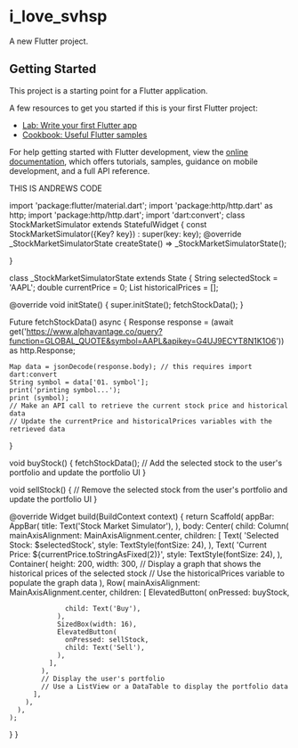 # i_love_svhsp

A new Flutter project.

## Getting Started

This project is a starting point for a Flutter application.

A few resources to get you started if this is your first Flutter project:

- [Lab: Write your first Flutter app](https://docs.flutter.dev/get-started/codelab)
- [Cookbook: Useful Flutter samples](https://docs.flutter.dev/cookbook)

For help getting started with Flutter development, view the
[online documentation](https://docs.flutter.dev/), which offers tutorials,
samples, guidance on mobile development, and a full API reference.




THIS IS ANDREWS CODE





import 'package:flutter/material.dart';
import 'package:http/http.dart' as http;
import 'package:http/http.dart';
import 'dart:convert';
class StockMarketSimulator extends StatefulWidget {
  const StockMarketSimulator({Key? key}) : super(key: key);
  @override
  _StockMarketSimulatorState createState() => _StockMarketSimulatorState();

}

class _StockMarketSimulatorState extends State<StockMarketSimulator> {
  String selectedStock = 'AAPL';
  double currentPrice = 0;
  List<double> historicalPrices = [];

  @override
  void initState() {
    super.initState();
    fetchStockData();
  }

  Future<void> fetchStockData() async {
    Response response = (await get('https://www.alphavantage.co/query?function=GLOBAL_QUOTE&symbol=AAPL&apikey=G4UJ9ECYT8N1K1O6')) as http.Response;

    Map data = jsonDecode(response.body); // this requires import dart:convert
    String symbol = data['01. symbol'];
    print('printing symbol...');
    print (symbol);
    // Make an API call to retrieve the current stock price and historical data
    // Update the currentPrice and historicalPrices variables with the retrieved data
  }

  void buyStock() {
    fetchStockData();
    // Add the selected stock to the user's portfolio and update the portfolio UI
  }

  void sellStock() {
    // Remove the selected stock from the user's portfolio and update the portfolio UI
  }

  @override
  Widget build(BuildContext context) {
    return Scaffold(
      appBar: AppBar(
        title: Text('Stock Market Simulator'),
      ),
      body: Center(
        child: Column(
          mainAxisAlignment: MainAxisAlignment.center,
          children: <Widget>[
            Text(
              'Selected Stock: $selectedStock',
              style: TextStyle(fontSize: 24),
            ),
            Text(
              'Current Price: ${currentPrice.toStringAsFixed(2)}',
              style: TextStyle(fontSize: 24),
            ),
            Container(
              height: 200,
              width: 300,
              // Display a graph that shows the historical prices of the selected stock
              // Use the historicalPrices variable to populate the graph data
            ),
            Row(
              mainAxisAlignment: MainAxisAlignment.center,
              children: <Widget>[
                ElevatedButton(
                  onPressed: buyStock,

                  child: Text('Buy'),
                ),
                SizedBox(width: 16),
                ElevatedButton(
                  onPressed: sellStock,
                  child: Text('Sell'),
                ),
              ],
            ),
            // Display the user's portfolio
            // Use a ListView or a DataTable to display the portfolio data
          ],
        ),
      ),
    );
  }
}
